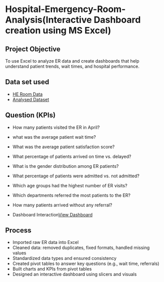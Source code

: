 # Hospital-Emergency-Room-Analysis(Interactive Dashboard creation using MS Excel)
## Project Objective
To use Excel to analyze ER data and create dashboards that help understand patient trends, wait times, and hospital performance.

## Data set used
- <a href ="https://github.com/Pushkar2520/Hospital-Emergency-Room-Analysis/blob/main/Hospital%20Emergency%20Room%20Data.csv"> HE Room Data<a/>
- <a href="https://github.com/Pushkar2520/Hospital-Emergency-Room-Analysis/blob/main/Hospital%20Emergency%20Room%20Analysis.xlsx">Analysed Dataset<a/>

## Question (KPIs)
- How many patients visited the ER in April?
- what was the average patient wait time?
- What was the average patient satisfaction score?
- What percentage of patients arrived on time vs. delayed?
- What is the gender distribution among ER patients?
- What percentage of patients were admitted vs. not admitted?
- Which age groups had the highest number of ER visits?
- Which departments referred the most patients to the ER?
- How many patients arrived without any referral?

 - Dashboard Interaction<a href="https://github.com/Pushkar2520/Hospital-Emergency-Room-Analysis/blob/main/Hospital_Room%20Dashboard.png">View Dashboard<a/>

## Process
- Imported raw ER data into Excel
- Cleaned data: removed duplicates, fixed formats, handled missing values
- Standardized data types and ensured consistency
- Created pivot tables to answer key questions (e.g., wait time, referrals)
- Built charts and KPIs from pivot tables
- Designed an interactive dashboard using slicers and visuals
